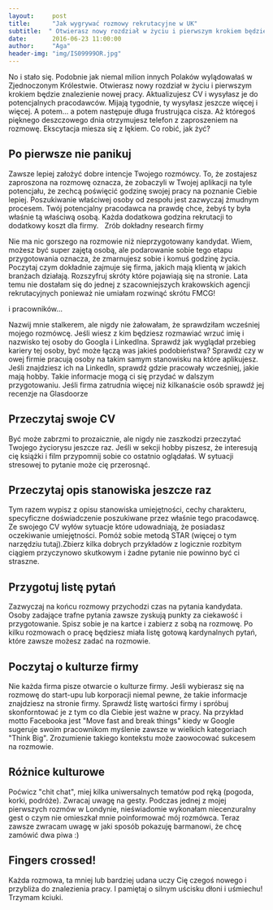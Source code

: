 ```yaml
---
layout:     post
title:      "Jak wygrywać rozmowy rekrutacyjne w UK"
subtitle:  " Otwierasz nowy rozdział w życiu i pierwszym krokiem będzie znalezienie nowej pracy. Ekscytacja miesza się z lękiem. Co robić, jak żyć? "
date:       2016-06-23 11:00:00 
author:     "Aga"
header-img: "img/IS09999OR.jpg"
---
```


No i stało się. Podobnie jak niemal milion innych Polaków wylądowałaś w Zjednoczonym Królestwie. Otwierasz nowy rozdział w życiu i pierwszym krokiem będzie znalezienie nowej pracy. Aktualizujesz CV i wysyłasz je do potencjalnych pracodawców. Mijają tygodnie, ty wysyłasz jeszcze więcej i więcej. A potem... a potem następuje długa frustrująca cisza. Aż któregoś pięknego deszczowego dnia otrzymujesz telefon z zaproszeniem na rozmowę. Ekscytacja miesza się z lękiem. Co robić, jak żyć?

<h2 class="section-heading">Po pierwsze nie panikuj</h2>

Zawsze lepiej założyć dobre intencje Twojego rozmówcy. To, że zostajesz zaproszona na rozmowę oznacza, że zobaczyli w Twojej aplikacji na tyle potencjału, że zechcą poświęcić godzinę swojej pracy na poznanie Ciebie lepiej. Poszukiwanie właściwej osoby od zespołu jest zazwyczaj żmudnym procesem. Twój potencjalny pracodawca na prawdę chce, żebyś ty była właśnie tą właściwą osobą. Każda dodatkowa godzina rekrutacji to dodatkowy koszt dla firmy.  
Zrób dokładny research firmy

Nie ma nic gorszego na rozmowie niż nieprzygotowany kandydat. Wiem, możesz być super zajętą osobą, ale podarowanie sobie tego etapu przygotowania oznacza, że zmarnujesz sobie i komuś godzinę życia. Poczytaj czym dokładnie zajmuje się firma, jakich mają klientą w jakich branżach działają. Rozszyfruj skróty które pojawiają się na stronie. Lata temu nie dostałam się do jednej z szacowniejszych krakowskich agencji rekrutacyjnych ponieważ nie umiałam rozwinąć skrótu FMCG!

i pracowników...

Nazwij mnie stalkerem, ale nigdy nie żałowałam, że sprawdziłam wcześniej mojego rozmówcę. Jeśli wiesz z kim będziesz rozmawiać wrzuć imię i nazwisko tej osoby do Googla i LinkedIna. Sprawdź jak wyglądał przebieg kariery tej osoby, być może łączą was jakieś podobieństwa? Sprawdź czy w owej firmie pracują osoby na takim samym stanowisku na które aplikujesz. Jeśli znajdziesz ich na LinkedIn, sprawdź gdzie pracowały wcześniej, jakie mają hobby. Takie informacje mogą ci się przydać w dalszym przygotowaniu. Jeśli firma zatrudnia więcej niż kilkanaście osób sprawdź jej recenzje na Glasdoorze

<h2 class="section-heading">Przeczytaj swoje CV</h2>

Być może zabrzmi to prozaicznie, ale nigdy nie zaszkodzi przeczytać Twojego życiorysu jeszcze raz. Jeśli w sekcji hobby piszesz, że interesują cię książki i film przypomnij sobie co ostatnio oglądałaś. W sytuacji stresowej to pytanie może cię przerosnąć.

<h2 class="section-heading">Przeczytaj opis stanowiska jeszcze raz</h2>

Tym razem wypisz z opisu stanowiska umiejętności, cechy charakteru, specyficzne doświadczenie poszukiwane przez właśnie tego pracodawcę. Ze swojego CV wyłów sytuacje które udowadniają, że posiadasz oczekiwanie umiejętności. Pomóż sobie metodą STAR (więcej o tym narzędziu tutaj).Zbierz kilka dobrych przykładów z logicznie rozbitym ciągiem przyczynowo skutkowym i żadne pytanie nie powinno być ci straszne.

<h2 class="section-heading">Przygotuj listę pytań</h2>

Zazwyczaj na końcu rozmowy przychodzi czas na pytania kandydata. Osoby zadające trafne pytania zawsze zyskują punkty za ciekawość i przygotowanie. Spisz sobie je na kartce i zabierz z sobą na rozmowę. Po kilku rozmowach o pracę będziesz miała listę gotową kardynalnych pytań, które zawsze możesz zadać na rozmowie.

<h2 class="section-heading">Poczytaj o kulturze firmy</h2>

Nie każda firma pisze otwarcie o kulturze firmy. Jeśli wybierasz się na rozmowę do start-upu lub korporacji niemal pewne, że takie informacje znajdziesz na stronie firmy. Sprawdź listę wartości firmy i spróbuj skonforntować je z tym co dla Ciebie jest ważne w pracy. Na przykład motto Facebooka jest "Move fast and break things" kiedy w Google sugeruje swoim pracownikom myślenie zawsze w wielkich kategoriach "Think Big". Zrozumienie takiego kontekstu może zaowocować sukcesem na rozmowie.

<h2 class="section-heading">Różnice kulturowe</h2>

Poćwicz "chit chat", miej kilka uniwersalnych tematów pod ręką (pogoda, korki, podróże). Zwracaj uwagę na gesty. Podczas jednej z mojej pierwszych rozmów w Londynie, nieświadomie wykonałam niecenzuralny gest o czym nie omieszkał mnie poinformować mój rozmówca. Teraz zawsze zwracam uwagę w jaki sposób pokazuję barmanowi, że chcę zamówić dwa piwa :)

<h2 class="section-heading">Fingers crossed!</h2>

Każda rozmowa, ta mniej lub bardziej udana uczy Cię czegoś nowego i przybliża do znalezienia pracy. I pamiętaj o silnym uścisku dłoni i uśmiechu! Trzymam kciuki.
                    